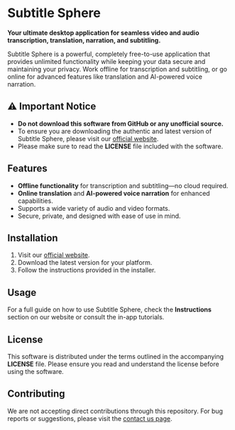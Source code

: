 # Subtitle Sphere  
**Your ultimate desktop application for seamless video and audio transcription, translation, narration, and subtitling.**  

Subtitle Sphere is a powerful, completely free-to-use application that provides unlimited functionality while keeping your data secure and maintaining your privacy. Work offline for transcription and subtitling, or go online for advanced features like translation and AI-powered voice narration.  

## ⚠️ Important Notice  
- **Do not download this software from GitHub or any unofficial source.**  
- To ensure you are downloading the authentic and latest version of Subtitle Sphere, please visit our [official website](https://www.subtitlesphere.com).  
- Please make sure to read the **LICENSE** file included with the software.  

## Features  
- **Offline functionality** for transcription and subtitling—no cloud required.  
- **Online translation** and **AI-powered voice narration** for enhanced capabilities.  
- Supports a wide variety of audio and video formats.  
- Secure, private, and designed with ease of use in mind.  

## Installation  
1. Visit our [official website](https://www.subtitlesphere.com).  
2. Download the latest version for your platform.  
3. Follow the instructions provided in the installer.  

## Usage  
For a full guide on how to use Subtitle Sphere, check the **Instructions** section on our website or consult the in-app tutorials.  

## License  
This software is distributed under the terms outlined in the accompanying **LICENSE** file. Please ensure you read and understand the license before using the software.  

## Contributing  
We are not accepting direct contributions through this repository. For bug reports or suggestions, please visit the [contact us page](https://www.subtitlesphere.com).  
